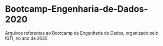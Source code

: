 # Bootcamp-Engenharia-de-Dados-2020
Arquivos referentes ao Bootcamp de Engenharia de Dados, organizado pelo IGTI, no ano de 2020
